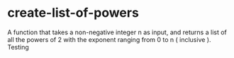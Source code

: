 # create-list-of-powers
A function that takes a non-negative integer n as input, and returns a list of all the powers of 2 with the exponent ranging from 0 to n ( inclusive ).
Testing
